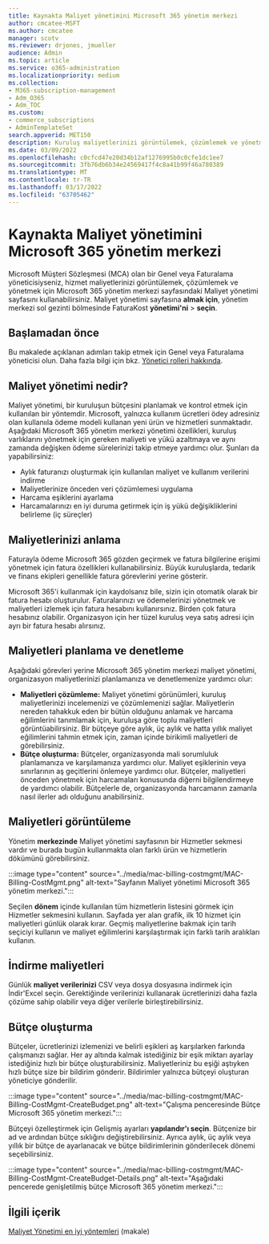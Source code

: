 ```yaml
---
title: Kaynakta Maliyet yönetimini Microsoft 365 yönetim merkezi
author: cmcatee-MSFT
ms.author: cmcatee
manager: scotv
ms.reviewer: drjones, jmueller
audience: Admin
ms.topic: article
ms.service: o365-administration
ms.localizationpriority: medium
ms.collection:
- M365-subscription-management
- Adm_O365
- Adm_TOC
ms.custom:
- commerce_subscriptions
- AdminTemplateSet
search.appverid: MET150
description: Kuruluş maliyetlerinizi görüntülemek, çözümlemek ve yönetmek için Microsoft 365 yönetim merkezi yönetim görünümünde maliyet yönetimi özelliğini nasıl kullanabileceğinizi öğrenin.
ms.date: 03/09/2022
ms.openlocfilehash: c0cfcd47e20d34b12af1276995b0c0cfe1dc1ee7
ms.sourcegitcommit: 3fb76db6b34e24569417f4c8a41b99f46a780389
ms.translationtype: MT
ms.contentlocale: tr-TR
ms.lasthandoff: 03/17/2022
ms.locfileid: "63705462"
---
```

# <a name="use-cost-management-in-the-microsoft-365-admin-center"></a>Kaynakta Maliyet yönetimini Microsoft 365 yönetim merkezi

Microsoft Müşteri Sözleşmesi (MCA) olan bir Genel veya Faturalama yöneticisiyseniz, hizmet maliyetlerinizi görüntülemek, çözümlemek ve yönetmek için Microsoft 365 yönetim merkezi sayfasındaki Maliyet yönetimi sayfasını kullanabilirsiniz. Maliyet yönetimi sayfasına **almak için**, yönetim merkezi sol gezinti bölmesinde FaturaKost **yönetimi'ni** >  **seçin**.

## <a name="before-you-begin"></a>Başlamadan önce

Bu makalede açıklanan adımları takip etmek için Genel veya Faturalama yöneticisi olun. Daha fazla bilgi için bkz. [Yönetici rolleri hakkında](../admin/add-users/about-admin-roles.md).

## <a name="what-is-cost-management"></a>Maliyet yönetimi nedir?

Maliyet yönetimi, bir kuruluşun bütçesini planlamak ve kontrol etmek için kullanılan bir yöntemdir. Microsoft, yalnızca kullanım ücretleri ödey adresiniz olan kullanııla ödeme modeli kullanan yeni ürün ve hizmetleri sunmaktadır. Aşağıdaki Microsoft 365 yönetim merkezi yönetimi özellikleri, kuruluş varlıklarını yönetmek için gereken maliyeti ve yükü azaltmaya ve aynı zamanda değişken ödeme sürelerinizi takip etmeye yardımcı olur. Şunları da yapabilirsiniz:

- Aylık faturanızı oluşturmak için kullanılan maliyet ve kullanım verilerini indirme
- Maliyetlerinize önceden veri çözümlemesi uygulama
- Harcama eşiklerini ayarlama
- Harcamalarınızı en iyi duruma getirmek için iş yükü değişikliklerini belirleme (iç süreçler)

## <a name="understand-your-costs"></a>Maliyetlerinizi anlama

Faturayla ödeme Microsoft 365 gözden geçirmek ve fatura bilgilerine erişimi yönetmek için fatura özellikleri kullanabilirsiniz. Büyük kuruluşlarda, tedarik ve finans ekipleri genellikle fatura görevlerini yerine gösterir.

Microsoft 365'i kullanmak için kaydolsanız bile, sizin için otomatik olarak bir fatura hesabı oluşturulur. Faturalarınızı ve ödemelerinizi yönetmek ve maliyetleri izlemek için fatura hesabını kullanırsınız. Birden çok fatura hesabınız olabilir. Organizasyon için her tüzel kuruluş veya satış adresi için ayrı bir fatura hesabı alırsınız.

## <a name="plan-and-control-costs"></a>Maliyetleri planlama ve denetleme

Aşağıdaki görevleri yerine Microsoft 365 yönetim merkezi maliyet yönetimi, organizasyon maliyetlerinizi planlamanıza ve denetlemenize yardımcı olur:

- **Maliyetleri çözümleme:** Maliyet yönetimi görünümleri, kuruluş maliyetlerinizi incelemenizi ve çözümlemenizi sağlar. Maliyetlerin nereden tahakkuk eden bir bütün olduğunu anlamak ve harcama eğilimlerini tanımlamak için, kuruluşa göre toplu maliyetleri görüntüabilirsiniz. Bir bütçeye göre aylık, üç aylık ve hatta yıllık maliyet eğilimlerini tahmin etmek için, zaman içinde birikimli maliyetleri de görebilirsiniz.
- **Bütçe oluşturma:** Bütçeler, organizasyonda mali sorumluluk planlamanıza ve karşılamanıza yardımcı olur. Maliyet eşiklerinin veya sınırlarının aş geçitlerini önlemeye yardımcı olur. Bütçeler, maliyetleri önceden yönetmek için harcamaları konusunda diğerni bilgilendirmeye de yardımcı olabilir. Bütçelerle de, organizasyonda harcamanın zamanla nasıl ilerler adı olduğunu anabilirsiniz.

## <a name="view-costs"></a>Maliyetleri görüntüleme

Yönetim **merkezinde** Maliyet yönetimi sayfasının bir Hizmetler sekmesi vardır ve  burada bugün kullanmakta olan farklı ürün ve hizmetlerin dökümünü görebilirsiniz.

:::image type="content" source="../media/mac-billing-costmgmt/MAC-Billing-CostMgmt.png" alt-text="Sayfanın Maliyet yönetimi Microsoft 365 yönetim merkezi.":::

Seçilen **dönem** içinde kullanılan tüm hizmetlerin listesini görmek için Hizmetler sekmesini kullanın. Sayfada yer alan grafik, ilk 10 hizmet için maliyetleri günlük olarak kırar. Geçmiş maliyetlerine bakmak için tarih seçiciyi kullanın ve maliyet eğilimlerini karşılaştırmak için farklı tarih aralıkları kullanın.

## <a name="download-costs"></a>İndirme maliyetleri

Günlük **maliyet verilerinizi** CSV veya dosya dosyasına indirmek için İndir'Excel seçin. Gerektiğinde verilerinizi kullanarak ücretlerinizi daha fazla çözüme sahip olabilir veya diğer verilerle birleştirebilirsiniz.

## <a name="create-budgets"></a>Bütçe oluşturma

Bütçeler, ücretlerinizi izlemenizi ve belirli eşikleri aş karşılarken farkında çalışmanızı sağlar. Her ay altında kalmak istediğiniz bir eşik miktarı ayarlay istediğiniz hızlı bir bütçe oluşturabilirsiniz. Maliyetleriniz bu eşiği aştıyken hızlı bütçe size bir bildirim gönderir. Bildirimler yalnızca bütçeyi oluşturan yöneticiye gönderilir.

:::image type="content" source="../media/mac-billing-costmgmt/MAC-Billing-CostMgmt-CreateBudget.png" alt-text="Çalışma penceresinde Bütçe Microsoft 365 yönetim merkezi.":::

Bütçeyi özelleştirmek için Gelişmiş ayarları **yapılandır'ı seçin**. Bütçenize bir ad ve ardından bütçe sıklığını değiştirebilirsiniz. Ayrıca aylık, üç aylık veya yıllık bir bütçe de ayarlanacak ve bütçe bildirimlerinin gönderilecek dönemi seçebilirsiniz.

:::image type="content" source="../media/mac-billing-costmgmt/MAC-Billing-CostMgmt-CreateBudget-Details.png" alt-text="Aşağıdaki pencerede genişletilmiş bütçe Microsoft 365 yönetim merkezi.":::

## <a name="related-content"></a>İlgili içerik

[Maliyet Yönetimi en iyi yöntemleri](/azure/cost-management-billing/costs/cost-mgt-best-practices) (makale)
